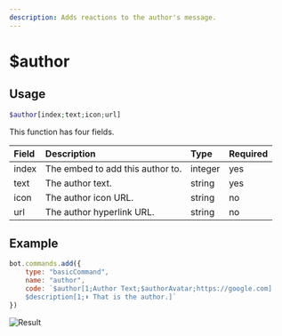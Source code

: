 ```yaml
---
description: Adds reactions to the author's message.
---
```


# $author

## Usage

```php
$author[index;text;icon;url]
```

This function has four fields.

| Field | Description | Type | Required |
| :--- | :--- | :--- | :--- |
| index | The embed to add this author to. | integer | yes |
| text | The author text. | string | yes |
| icon | The author icon URL. | string | no |
| url | The author hyperlink URL. | string | no |

## Example
```javascript
bot.commands.add({
    type: "basicCommand",
    name: "author",
    code: `$author[1;Author Text;$authorAvatar;https://google.com]
    $description[1;⬆️ That is the author.]`
})
```
![Result](https://user-images.githubusercontent.com/69215413/132242363-edc21242-ddda-4894-8178-36a04369a1d9.png)
